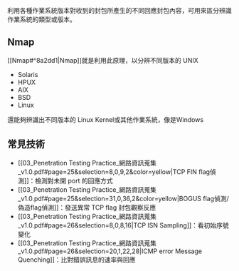 利用各種作業系統版本對收到的封包所產生的不同回應封包內容，可用來區分辨識作業系統的類型或版本。
## Nmap
[[Nmap#^8a2dd1|Nmap]]就是利用此原理，以分辨不同版本的 UNIX
- Solaris
- HPUX
- AIX
- BSD
- Linux

還能夠辨識出不同版本的 Linux Kernel或其他作業系統，像是Windows

## 常見技術
- [[03_Penetration Testing Practice_網路資訊蒐集_v1.0.pdf#page=25&selection=8,0,9,2&color=yellow|TCP FIN flag偵測]]：檢測對未開 port 的回應方式
- [[03_Penetration Testing Practice_網路資訊蒐集_v1.0.pdf#page=25&selection=31,0,36,2&color=yellow|BOGUS flag偵測/偽造flag偵測]]：發送異常 TCP flag 封包觀察反應
- [[03_Penetration Testing Practice_網路資訊蒐集_v1.0.pdf#page=26&selection=8,0,8,16|TCP ISN Sampling]]：看初始序號變化
- [[03_Penetration Testing Practice_網路資訊蒐集_v1.0.pdf#page=26&selection=20,1,22,28|ICMP error Message Quenching]]：比對錯誤訊息的速率與回應

